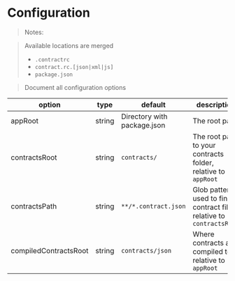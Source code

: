 # Configuration

> Notes:

> Available locations are merged
> - `.contractrc`
> - `contract.rc.[json|xml|js]`
> - `package.json`

> Document all configuration options

| option | type | default | description |
|--------|------|---------|-------------|
|appRoot|string|Directory with package.json|The root path|
|contractsRoot|string|`contracts/`|The root path to your contracts folder, relative to `appRoot`|
|contractsPath|string|`**/*.contract.json`|Glob pattern used to find contract files, relative to `contractsRoot`|
|compiledContractsRoot|string|`contracts/json`|Where contracts are compiled to, relative to `appRoot`|